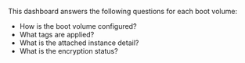 This dashboard answers the following questions for each boot volume:

- How is the boot volume configured?
- What tags are applied?
- What is the attached instance detail?
- What is the encryption status?
